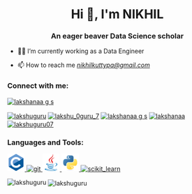 <h1 align="center">Hi 👋, I'm NIKHIL</h1>
<h3 align="center">An eager beaver Data Science scholar</h3>

- 👩‍💻 I’m currently working as a Data Engineer

- 📫 How to reach me *nikhilkuttypa@gmail.com*

<h3 align="left">Connect with me:</h3>
<p align="left">

<a href="https://linkedin.com/in/lakshanaa g s" target="blank"><img align="center" src="https://raw.githubusercontent.com/rahuldkjain/github-profile-readme-generator/master/src/images/icons/Social/linked-in-alt.svg" alt="lakshanaa g s" height="30" width="40" /></a>


<a href="https://instagram.com/lakshuguru" target="blank"><img align="center" src="https://raw.githubusercontent.com/rahuldkjain/github-profile-readme-generator/master/src/images/icons/Social/instagram.svg" alt="lakshuguru" height="30" width="40" /></a>
<a href="https://www.codechef.com/users/lakshu_0guru_7" target="blank"><img align="center" src="https://cdn.jsdelivr.net/npm/simple-icons@3.1.0/icons/codechef.svg" alt="lakshu_0guru_7" height="30" width="40" /></a>
<a href="https://www.hackerrank.com/lakshanaa g s" target="blank"><img align="center" src="https://raw.githubusercontent.com/rahuldkjain/github-profile-readme-generator/master/src/images/icons/Social/hackerrank.svg" alt="lakshanaa g s" height="30" width="40" /></a>
<a href="https://www.leetcode.com/lakshanaa" target="blank"><img align="center" src="https://raw.githubusercontent.com/rahuldkjain/github-profile-readme-generator/master/src/images/icons/Social/leet-code.svg" alt="lakshanaa" height="30" width="40" /></a>
<a href="https://auth.geeksforgeeks.org/user/lakshuguru07" target="blank"><img align="center" src="https://raw.githubusercontent.com/rahuldkjain/github-profile-readme-generator/master/src/images/icons/Social/geeks-for-geeks.svg" alt="lakshuguru07" height="30" width="40" /></a>
</p>

<h3 align="left">Languages and Tools:</h3>
<p align="left"> <a href="https://www.cprogramming.com/" target="_blank"> <img src="https://raw.githubusercontent.com/devicons/devicon/master/icons/c/c-original.svg" alt="c" width="40" height="40"/> </a> <a href="https://git-scm.com/" target="_blank"> <img src="https://www.vectorlogo.zone/logos/git-scm/git-scm-icon.svg" alt="git" width="40" height="40"/> </a> <a href="https://www.java.com" target="_blank"> <img src="https://raw.githubusercontent.com/devicons/devicon/master/icons/java/java-original.svg" alt="java" width="40" height="40"/> </a> <a href="https://www.python.org" target="_blank"> <img src="https://raw.githubusercontent.com/devicons/devicon/master/icons/python/python-original.svg" alt="python" width="40" height="40"/> </a> <a href="https://scikit-learn.org/" target="_blank"> <img src="https://upload.wikimedia.org/wikipedia/commons/0/05/Scikit_learn_logo_small.svg" alt="scikit_learn" width="40" height="40"/> </a> </p>

<p><img align="left" src="https://github-readme-stats.vercel.app/api/top-langs?username=lakshuguru&show_icons=true&locale=en&layout=compact" alt="lakshuguru" /></p>

<p>&nbsp;<img align="center" src="https://github-readme-stats.vercel.app/api?username=lakshuguru&show_icons=true&locale=en" alt="lakshuguru" /></p>
